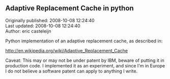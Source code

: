 ## Adaptive Replacement Cache in python  
Originally published: 2008-10-08 12:24:40  
Last updated: 2008-10-08 12:24:40  
Author: eric casteleijn  
  
Python implementation of an adaptive replacement cache, as described in:

http://en.wikipedia.org/wiki/Adaptive_Replacement_Cache

Caveat: This may or may not be under patent by IBM, beware of putting it in production code. I implemented it as an experiment, and since I'm in Europe I do not believe a software patent can apply to anything I write.